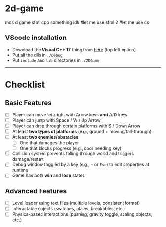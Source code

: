 # 2d-game
mds d game sfml cpp something idk #let me use sfml 2 #let me use cs

## VScode installation
- Download the **Visual C++ 17** thing from [here](https://www.sfml-dev.org/download/sfml/3.0.0/#windows) (top left option)
- Put all the dlls in `./Debug`
- Put `include` and `lib` directories in `./2DGame`

---

# Checklist
## Basic Features
- [ ] Player can move left/right with Arrow keys **and** A/D keys  
- [ ] Player can jump with Space / W / Up Arrow  
- [ ] Player can drop through certain platforms with S / Down Arrow  
- [ ] At least **two types of platforms** (e.g., ground + moving/fall-through)  
- [ ] At least **two enemies/obstacles**:
  - [ ] One that damages the player  
  - [ ] One that blocks progress (e.g., door needing key)  
- [ ] Collision system prevents falling through world and triggers damage/restart  
- [ ] Debug window toggled by a key (e.g., `~` or `Esc`) to edit properties at runtime  
- [ ] Game has both **win** and **lose** states

## Advanced Features
- [ ] Level loader using text files (multiple levels, consistent format)  
- [ ] Interactable objects (switches, plates, breakables, etc.)  
- [ ] Physics-based interactions (pushing, gravity toggle, scaling objects, etc.)  